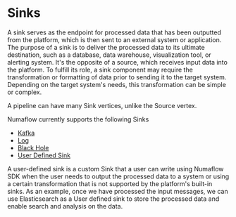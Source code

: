 # Sinks

A sink serves as the endpoint for processed data that has been outputted from the platform,
which is then sent to an external system or application. The purpose of a sink is to deliver 
the processed data to its ultimate destination, such as a database, data warehouse, visualization 
tool, or alerting system. It's the opposite of a source, which receives input data into the platform.
To fulfill its role, a sink component may require the transformation or formatting of data prior to 
sending it to the target system. Depending on the target system's needs, this transformation can be 
simple or complex.

A pipeline can have many Sink vertices, unlike the Source vertex.

Numaflow currently supports the following Sinks

* [Kafka](./kafka.md)
* [Log](./log.md)
* [Black Hole](./blackhole.md)
* [User Defined Sink](./user-defined-sinks.md)

A user-defined sink is a custom Sink that a user can write using Numaflow SDK when 
the user needs to output the processed data to a system or using a certain transformation that is not 
supported by the platform's built-in sinks.  As an example, once we have processed the input messages, 
we can use Elasticsearch as a User defined sink to store the processed data and enable search and 
analysis  on the data.

